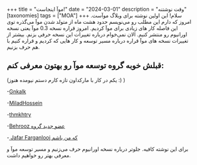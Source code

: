 +++
title = "موآ اینجاست!"
date = "2024-03-01"
description = "وقت نوشتنه"
[taxonomies]
tags = ["MOA"]
+++
سلام!
این اولین نوشته برای وبلاگ موآست.
امروز که دارم این مطلب رو می‌نویسم حدود هشت ماه از متولد شدن موآ می‌گذره توی این فاصله کار های زیادی برای موآ کردیم. امروز قراره نسخه 0.3 موآ یعنی نسخه اورانیوم رو منتشر کنیم.
الان نمی‌خوام درباره تغییرات این نسخه حرفی بزنم. بیشتر از تغییرات نسخه های موآ قراره درباره مسیر توسعه و کار هایی که کردیم و قراره کنیم با هم حرف بزنیم.
## قبلش خوبه گروه توسعه موآ رو بهتون معرفی کنم:
(یکم در کار با مارکداون تازه کارم دستم نیومده هنوز :) )

-[Gnkalk](https://github.com/Gnkalk)

-[MiladHossein](https://github.com/MiladHossein)

-[thmkhtry](https://github.com/thmkhtry)

-[Behrooz عضو جدید گروه](https://github.com/abuee422)

-[ Jafar Farganlooj که من باشم](https://github.com/mehr32)


برای این نوشته کافیه. جلوتر درباره نسخه اورانیوم حرف می‌زنیم و مسیر توسعه موآ و معرفی بهتر رو خواهیم داشت.
